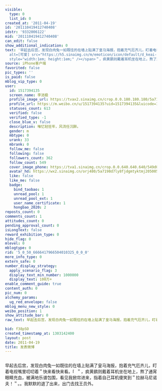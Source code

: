 ```yaml
---
visible:
  type: 0
  list_id: 0
created_at: '2011-04-19'
id: '201110419412740408'
idstr: '9332006122'
mid: '201110419412740408'
can_edit: false
show_additional_indication: 0
text: '早起去后宫，发现白肉兔一如既往的在墙上贴满了皇马海报，抱着充气厄齐儿，盯着电视嘴里叨叨着＂快来看快来看。<span class="url-icon"><img
  alt=[可爱] src="https://h5.sinaimg.cn/m/emoticon/icon/default/d_keai-9aae643ce8.png"
  style="width:1em; height:1em;" /></span>＂，疯黄鹂则戴着耳机坐在地上，熬了通宵眼睛充血，被满地乐谱包围，看见我掀帘进来，指着自己耳机傻笑到＂拉赫马尼诺夫！＂。。我默默的退了出来，出门去找王员外。 '
source: iPhone客户端
favorited: false
pic_types: ''
is_paid: false
mblog_vip_type: 0
user:
  id: 1517394135
  screen_name: 李消极
  profile_image_url: https://tvax2.sinaimg.cn/crop.0.0.180.180.180/5a7198d7ly8fjdgmtyktmj20500500so.jpg?KID=imgbed,tva&Expires=1606400094&ssig=R20FI%2FSL17
  profile_url: https://m.weibo.cn/u/1517394135?uid=1517394135&luicode=10000011&lfid=2304131517394135_-_WEIBO_SECOND_PROFILE_WEIBO
  statuses_count: 613
  verified: false
  verified_type: -1
  close_blue_v: false
  description: 唯忆轻狂年，风流任沉醉。
  gender: m
  mbtype: 0
  urank: 33
  mbrank: 0
  follow_me: false
  following: false
  followers_count: 362
  follow_count: 549
  cover_image_phone: https://tva1.sinaimg.cn/crop.0.0.640.640.640/549d0121tw1egm1kjly3jj20hs0hsq4f.jpg
  avatar_hd: https://wx2.sinaimg.cn/orj480/5a7198d7ly8fjdgmtyktmj20500500so.jpg
  like: false
  like_me: false
  badge:
    bind_taobao: 1
    unread_pool: 1
    unread_pool_ext: 1
    user_name_certificate: 1
    hongbao_2020: 2
reposts_count: 0
comments_count: 1
attitudes_count: 0
pending_approval_count: 0
isLongText: false
reward_exhibition_type: 0
hide_flag: 0
mlevel: 0
mblogtype: 0
rid: '5_0_50_6666417966504010325_0_0_0'
more_info_type: 0
extern_safe: 0
number_display_strategy:
  apply_scenario_flag: 3
  display_text_min_number: 1000000
  display_text: 100万+
enable_comment_guide: true
content_auth: 0
pic_num: 0
alchemy_params:
  ug_red_envelope: false
mblog_menu_new_style: 0
weibo_position: 1
show_attitude_bar: 0
raw_text: 早起去后宫，发现白肉兔一如既往的在墙上贴满了皇马海报，抱着充气厄齐儿，盯着电视嘴里叨叨着＂快来看快来看。[可爱]＂，疯黄鹂则戴着耳机坐在地上，熬了通宵眼睛充血，被满地乐谱包围，看见我掀帘进来，指着自己耳机傻笑到＂拉赫马尼诺夫！＂。。我默默的退了出来，出门去找王员外。
  ​​​
bid: f38pSO
created_timestamp_at: 1303142400
layout: post
date: 2011-04-19
title: 发表微博
---
```


![]()

早起去后宫，发现白肉兔一如既往的在墙上贴满了皇马海报，抱着充气厄齐儿，盯着电视嘴里叨叨着＂快来看快来看。<span class="url-icon"><img alt=[可爱] src="https://h5.sinaimg.cn/m/emoticon/icon/default/d_keai-9aae643ce8.png" style="width:1em; height:1em;" /></span>＂，疯黄鹂则戴着耳机坐在地上，熬了通宵眼睛充血，被满地乐谱包围，看见我掀帘进来，指着自己耳机傻笑到＂拉赫马尼诺夫！＂。。我默默的退了出来，出门去找王员外。 

